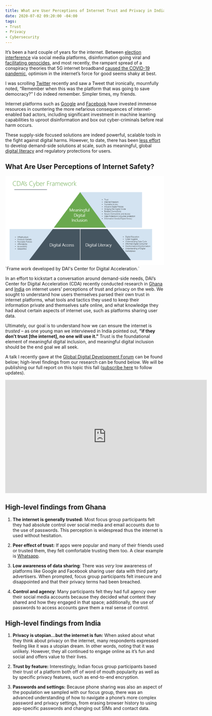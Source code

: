 ```yaml
---
title: What are User Perceptions of Internet Trust and Privacy in India and Ghana?
date: 2020-07-02 09:20:00 -04:00
tags:
- Trust
- Privacy
- Cybersecurity
---
```


It’s been a hard couple of years for the internet. Between [election interference](https://intelligence.house.gov/social-media-content/) via social media platforms, disinformation going viral and [facilitating genocides](https://www.ohchr.org/Documents/HRBodies/HRCouncil/FFM-Myanmar/A_HRC_39_64.pdf), and most recently, the rampant spread of a conspiracy theories that 5G internet broadband [caused the COVID-19 pandemic](https://www.vox.com/recode/2020/4/24/21231085/coronavirus-5g-conspiracy-theory-covid-facebook-youtube), optimism in the internet’s force for good seems shaky at best.

I was scrolling [Twitter](https://www.ictworks.org/tag/twitter/) recently and saw a Tweet that ironically, mournfully noted, “Remember when this was the platform that was going to save democracy?” I do indeed remember. Simpler times, my friends.

Internet platforms such as [Google](https://www.ictworks.org/tag/google/) and [Facebook](https://www.ictworks.org/tag/facebook/) have invested immense resources in countering the more nefarious consequences of internet-enabled bad actors, including significant investment in machine learning capabilities to uproot disinformation and box out cyber-criminals before real harm occurs.

These supply-side focused solutions are indeed powerful, scalable tools in the fight against digital harms. However, to date, there has been [less effort](https://dai-global-digital.com/the-missing-digital-principle-educate-the-user.html) to develop demand-side solutions at scale, such as meaningful, global [digital literacy](https://www.ictworks.org/tag/digital-literacy/) and regulatory protections for users.

## What Are User Perceptions of Internet Safety?

![CDA_CyberFramework.PNG](/uploads/CDA_CyberFramework.PNG)\`Frame work developed by DAI's Center for Digital Acceleration.\`

In an effort to kickstart a conversation around demand-side needs, DAI’s Center for Digital Acceleration (CDA) recently conducted research in [Ghana](https://www.ictworks.org/tag/ghana/) and [India](https://www.ictworks.org/tag/india/) on internet users’ perceptions of trust and privacy on the web. We sought to understand how users themselves parsed their own trust in internet platforms, what tools and tactics they used to keep their information private and themselves safe online, and what knowledge they had about certain aspects of internet use, such as platforms sharing user data.

Ultimately, our goal is to understand how we can ensure the internet is *trusted* – as one young man we interviewed in India pointed out, **“if they don’t trust \[the internet\], no one will use it.”** Trust is the foundational element of meaningful digital inclusion, and meaningful digital inclusion should be the end goal we all seek.

A talk I recently gave at the [Global Digital Development Forum](https://www.ictworks.org/global-digital-development-forum-success/) can be found below; high-level findings from our research can be found below. We will be publishing our full report on this topic this fall ([subscribe here](https://dai.us19.list-manage.com/subscribe?u=9cb0638e1f8d7224ba7058efa&id=67e58edf98) to follow updates).

<iframe width="640" height="360" src="https://www.youtube.com/embed/zwhVRIv0jWM" frameborder="0" allow="accelerometer; autoplay; encrypted-media; gyroscope; picture-in-picture" allowfullscreen></iframe>

## High-level findings from Ghana

1. **The internet is generally trusted:** Most focus group participants felt they had absolute control over social media and email accounts due to the use of passwords. This perception is widespread thus the internet is used without hesitation.

2. **Peer effect of trust:** If apps were popular and many of their friends used or trusted them, they felt comfortable trusting them too. A clear example is [Whatsapp](https://www.ictworks.org/tag/whatsapp/).

3. **Low awareness of data sharing**: There was *very* low awareness of platforms like Google and Facebook sharing user data with third party advertisers. When prompted, focus group participants felt insecure and disappointed and that their privacy terms had been breached.

4. **Control and agency**: Many participants felt they had full agency over their social media accounts because they decided what content they shared and how they engaged in that space; additionally, the use of passwords to access accounts gave them a real sense of control.

## High-level findings from India

1. **Privacy is utopian…but the internet is fun:** When asked about what they think about privacy on the internet, many respondents expressed feeling like it was a utopian dream. In other words, noting that it was unlikely. However, they all continued to engage online as it’s fun and social and offers value to their lives.

2. **Trust by feature:** Interestingly, Indian focus group participants based their trust of a platform both off of word of mouth popularity as well as by specific privacy features, such as end-to-end encryption.

3. **Passwords and settings:** Because phone sharing was also an aspect of the population we sampled with our focus group, there was an advanced understanding of how to navigate a phone’s more complex password and privacy settings, from erasing browser history to using app-specific passwords and changing out SIMs and contact data.